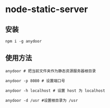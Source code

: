 # node-static-server

## 安装
```
npm i -g anydoor
```

## 使用方法
```
anydoor # 把当前文件夹作为静态资源服务器根目录

anydoor -p 8080 # 设置端口号

anydoor -h localhost # 设置 host 为 localhost

anydoor -d /usr #设置根目录为 /usr
```
